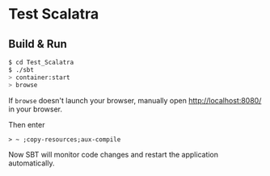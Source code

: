 # Test Scalatra #

## Build & Run ##

```sh
$ cd Test_Scalatra
$ ./sbt
> container:start
> browse
```

If `browse` doesn't launch your browser, manually open [http://localhost:8080/](http://localhost:8080/) in your browser.

Then enter
```
> ~ ;copy-resources;aux-compile
```

Now SBT will monitor code changes and restart the application automatically.